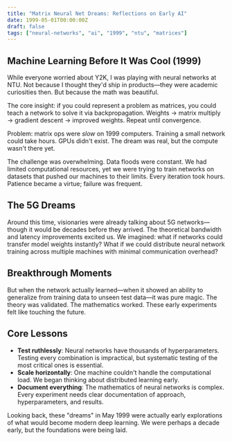 ```yaml
---
title: "Matrix Neural Net Dreams: Reflections on Early AI"
date: 1999-05-01T00:00:00Z
draft: false
tags: ["neural-networks", "ai", "1999", "ntu", "matrices"]
---
```


## Machine Learning Before It Was Cool (1999)

While everyone worried about Y2K, I was playing with neural networks at NTU. Not because I thought they'd ship in products—they were academic curiosities then. But because the math was beautiful.

The core insight: if you could represent a problem as matrices, you could teach a network to solve it via backpropagation. Weights → matrix multiply → gradient descent → improved weights. Repeat until convergence.

Problem: matrix ops were *slow* on 1999 computers. Training a small network could take hours. GPUs didn't exist. The dream was real, but the compute wasn't there yet.

The challenge was overwhelming. Data floods were constant. We had limited computational resources, yet we were trying to train networks on datasets that pushed our machines to their limits. Every iteration took hours. Patience became a virtue; failure was frequent.

## The 5G Dreams

Around this time, visionaries were already talking about 5G networks—though it would be decades before they arrived. The theoretical bandwidth and latency improvements excited us. We imagined: what if networks could transfer model weights instantly? What if we could distribute neural network training across multiple machines with minimal communication overhead?

## Breakthrough Moments

But when the network actually learned—when it showed an ability to generalize from training data to unseen test data—it was pure magic. The theory was validated. The mathematics worked. These early experiments felt like touching the future.

## Core Lessons

- **Test ruthlessly**: Neural networks have thousands of hyperparameters. Testing every combination is impractical, but systematic testing of the most critical ones is essential.
- **Scale horizontally**: One machine couldn't handle the computational load. We began thinking about distributed learning early.
- **Document everything**: The mathematics of neural networks is complex. Every experiment needs clear documentation of approach, hyperparameters, and results.

Looking back, these "dreams" in May 1999 were actually early explorations of what would become modern deep learning. We were perhaps a decade early, but the foundations were being laid.
